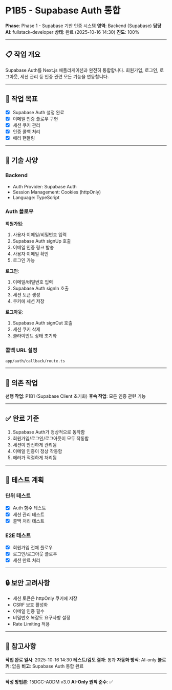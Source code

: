 # P1B5 - Supabase Auth 통합

**Phase**: Phase 1 - Supabase 기반 인증 시스템
**영역**: Backend (Supabase)
**담당 AI**: fullstack-developer
**상태**: 완료 (2025-10-16 14:30)
**진도**: 100%

---

## 📋 작업 개요

Supabase Auth를 Next.js 애플리케이션과 완전히 통합합니다. 회원가입, 로그인, 로그아웃, 세션 관리 등 인증 관련 모든 기능을 연동합니다.

---

## 🎯 작업 목표

- [x] Supabase Auth 설정 완료
- [x] 이메일 인증 플로우 구현
- [x] 세션 쿠키 관리
- [x] 인증 콜백 처리
- [x] 에러 핸들링

---

## 📐 기술 사양

### Backend
- Auth Provider: Supabase Auth
- Session Management: Cookies (httpOnly)
- Language: TypeScript

### Auth 플로우

**회원가입**:
1. 사용자 이메일/비밀번호 입력
2. Supabase Auth signUp 호출
3. 이메일 인증 링크 발송
4. 사용자 이메일 확인
5. 로그인 가능

**로그인**:
1. 이메일/비밀번호 입력
2. Supabase Auth signIn 호출
3. 세션 토큰 생성
4. 쿠키에 세션 저장

**로그아웃**:
1. Supabase Auth signOut 호출
2. 세션 쿠키 삭제
3. 클라이언트 상태 초기화

### 콜백 URL 설정
```
app/auth/callback/route.ts
```

---

## 🔗 의존 작업

**선행 작업**: P1B1 (Supabase Client 초기화)
**후속 작업**: 모든 인증 관련 기능

---

## ✅ 완료 기준

1. Supabase Auth가 정상적으로 동작함
2. 회원가입/로그인/로그아웃이 모두 작동함
3. 세션이 안전하게 관리됨
4. 이메일 인증이 정상 작동함
5. 에러가 적절하게 처리됨

---

## 📝 테스트 계획

### 단위 테스트
- [x] Auth 함수 테스트
- [x] 세션 관리 테스트
- [x] 콜백 처리 테스트

### E2E 테스트
- [x] 회원가입 전체 플로우
- [x] 로그인/로그아웃 플로우
- [x] 세션 만료 처리

---

## 🔒 보안 고려사항

- 세션 토큰은 httpOnly 쿠키에 저장
- CSRF 보호 활성화
- 이메일 인증 필수
- 비밀번호 복잡도 요구사항 설정
- Rate Limiting 적용

---

## 📌 참고사항

**작업 완료 일시**: 2025-10-16 14:30
**테스트/검토 결과**: 통과
**자동화 방식**: AI-only
**블로커**: 없음
**비고**: Supabase Auth 통합 완료

---

**작성 방법론**: 15DGC-AODM v3.0
**AI-Only 원칙 준수**: ✅
